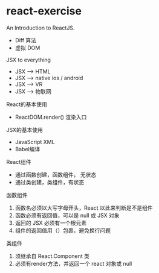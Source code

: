 # react-exercise

An Introduction to ReactJS.

 - Diff 算法
 - 虚拟 DOM

JSX to everything 

 - JSX --> HTML
 - JSX --> native ios / android
 - JSX --> VR
 - JSX --> 物联网
 
React的基本使用

 - ReactDOM.render() 渲染入口
 
JSX的基本使用

 - JavaScript XML
 - Babel编译
 
React组件

 - 通过函数创建，函数组件， 无状态
 - 通过类创建，类组件，有状态

函数组件
1. 函数名必须以大写字母开头，React 以此来判断是不是组件
2. 函数必须有返回值，可以是 null 或 JSX 对象
3. 返回的 JSX 必须有一个根元素
4. 组件的返回值用（）包裹，避免换行问题

类组件
1. 须继承自 React.Component 类
2. 必须有render方法，并返回一个 react 对象或 null

